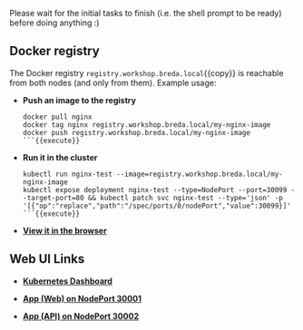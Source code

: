 Please wait for the initial tasks to finish (i.e. the shell prompt to be ready) before doing anything :)

## Docker registry

The Docker registry `registry.workshop.breda.local`{{copy}} is reachable from both nodes (and only from them). Example usage:

- **Push an image to the registry**
    ```
    docker pull nginx
    docker tag nginx registry.workshop.breda.local/my-nginx-image
    docker push registry.workshop.breda.local/my-nginx-image
    ```{{execute}}
- **Run it in the cluster**
    ```
    kubectl run nginx-test --image=registry.workshop.breda.local/my-nginx-image
    kubectl expose deployment nginx-test --type=NodePort --port=30099 --target-port=80 && kubectl patch svc nginx-test --type='json' -p '[{"op":"replace","path":"/spec/ports/0/nodePort","value":30099}]'
    ```{{execute}}

- [**View it in the browser**](https://[[HOST_SUBDOMAIN]]-30099-[[KATACODA_HOST]].environments.katacoda.com/)

## Web UI Links

- [**Kubernetes Dashboard**](https://[[HOST_SUBDOMAIN]]-30080-[[KATACODA_HOST]].environments.katacoda.com/)

- [**App (Web) on NodePort 30001**](https://[[HOST_SUBDOMAIN]]-30001-[[KATACODA_HOST]].environments.katacoda.com/)

- [**App (API) on NodePort 30002**](https://[[HOST_SUBDOMAIN]]-30002-[[KATACODA_HOST]].environments.katacoda.com/)
